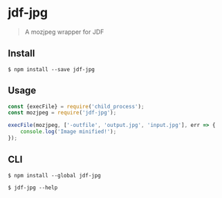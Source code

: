 # jdf-jpg

> A mozjpeg wrapper for JDF


## Install

```
$ npm install --save jdf-jpg
```


## Usage

```js
const {execFile} = require('child_process');
const mozjpeg = require('jdf-jpg');

execFile(mozjpeg, ['-outfile', 'output.jpg', 'input.jpg'], err => {
	console.log('Image minified!');
});
```


## CLI

```
$ npm install --global jdf-jpg
```

```
$ jdf-jpg --help
```
 

